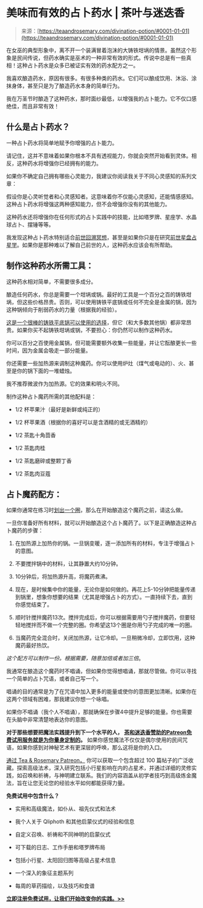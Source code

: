 <!--yml

分类：未分类

日期：2024-06-12 18:23:49

-->

# 美味而有效的占卜药水 | 茶叶与迷迭香

> 来源：[https://teaandrosemary.com/divination-potion/#0001-01-01](https://teaandrosemary.com/divination-potion/#0001-01-01)

在女巫的典型形象中，离不开一个装满冒着泡沫的大铸铁坩埚的情景。虽然这个形象是民间传说，但药水确实是巫术的一种非常有效的形式。传说中总是有一些真相！这种占卜药水是众多已被证实有效的药水配方之一。

我喜欢酿造药水，原因有很多。有很多种类的药水。它们可以酿成饮用、沐浴、涂抹身体，甚至只是为了酿造药水本身的简单行为。

我在万圣节时酿造了这种药水，那时面纱最低，以增强我的占卜能力。它不仅口感绝佳，而且非常有效！

## 什么是占卜药水？

一种占卜药水将简单地赋予你增强的占卜能力。

请记住，这并不意味着如果你根本不具有透视能力，你就会突然开始看到灵体。相反，这种药水将增强你已经拥有的能力。

如果你不确定自己拥有哪些心灵能力，我建议你阅读我关于不同心灵感知的系列文章：

假设你是心灵听觉者和心灵感知者。这意味着你不仅能心灵感知，还能情感感知。这种占卜药水将增强这两种感知能力，但不会增强你没有的其他能力。

这种药水还将增强你在任何形式的占卜实践中的技能，比如塔罗牌、星座学、水晶球占卜、摆锤等等。

我发现这种占卜药水特别适合[前世回溯冥想](https://teaandrosemary.com/5-ways-to-do-a-past-life-regression-meditation/)，甚至是如果你只是在研究[前世星盘占星学](https://teaandrosemary.com/past-life-astrology/)。如果你是那种难以了解自己前世的人，这种药水应该会有所帮助。

## 制作这种药水所需工具：

这种药水相对简单，不需要很多成分。

酿造任何药水，你总是需要一个坩埚或锅。最好的工具是一个百分之百的铸铁坩埚，但这些价格昂贵。否则，可以使用铸铁平底锅或任何不完全是金属的锅，因为这种锅倾向于削弱药水的力量（根据我的经验）。

[这是一个很棒的铸铁平底锅可以使用的选择](https://rstyle.me/+sFVmFdtsIMGxTHUYyXHejw)，但它（和大多数其他锅）都非常昂贵。如果你买不起铸铁坩埚或锅，不要担心：你仍然可以制作这种药水。

你可以百分之百使用金属锅，但可能需要额外收集一些能量，并让它酝酿更长一些时间，因为金属会吸走一部分能量。

你还需要一些加热源来调制这种魔药。你可以使用炉灶（煤气或电动的）、火、甚至是你的锅下面的一堆蜡烛。

我不推荐微波作为加热源。它的效果和明火不同。

制作这种占卜魔药所需的其他配料是：

+   1/2 杯苹果汁（最好是新鲜或纯正的）

+   1/2 杯苹果酒（根据你的喜好可以是含酒精的或无酒精的）

+   1/2 茶匙十角茴香

+   1/2 茶匙肉桂

+   1/2 茶匙磨碎或整颗丁香

+   1/2 茶匙肉豆蔻

## 占卜魔药配方：

如果你通常在练习时[划出一个圈](https://teaandrosemary.com/how-to-cast-a-circle/)，那么在开始酿造这个魔药之前，请这么做。

一旦你准备好所有材料，就可以开始酿造这个占卜魔药了。以下是正确酿造这种占卜魔药的步骤：

1.  在加热源上加热你的锅。一旦锅变暖，逐一添加所有的材料，专注于增强占卜的意图。

1.  不要搅拌锅中的材料，让其静置大约10分钟。

1.  10分钟后，将加热源升高，将魔药煮沸。

1.  现在，是时候集中你的能量，无论你是如何做的。再花上5-10分钟把能量传递到锅里，想象你想要的结果（尤其是增强占卜的方式）。一直持续下去，直到你感觉结束了。

1.  顺时针搅拌魔药13次。搅拌完成后，你可以根据需要用勺子搅拌魔药，但要轻轻地搅拌而不做一个完整的圈。你希望这13个圈是你用勺子完成的唯一的圈。

1.  当魔药完全混合时，关闭加热源，让它冷却。一旦稍微冷却，立即饮用，这种魔药最好热饮。

*这个配方可以制作一份。根据需要，随意加倍或者加三倍*。

我通常在酿造这个魔药时不唱诵，但如果你觉得想唱诵，那就尽管做。你可以寻找一个简单的占卜咒语，或者自己写一个。

唱诵的目的通常是为了在咒语中加入更多的能量或使你的意图更加清晰。如果你在这两个领域有困难，那我建议你想一个咏唱。

如果你不唱诵（我个人不唱诵），那就确保在步骤4中提升足够的能量。你也需要在头脑中非常清楚地表达你的意图。

**对于那些想要把魔法实践提升到下一个水平的人，** [**茶和迷迭香赞助的Patreon免费试用服务就是为你量身定制的**](https://www.patreon.com/teaandrosemary)**。** 如果你感觉魔法不仅仅是偶尔使用的民间咒语，如果你感到对神秘艺术有更深层的呼唤，那么这将是你的入口。

[通过 Tea & Rosemary Patreon，](https://www.patreon.com/teaandrosemary) 你可以获取一个包含超过 100 篇帖子的广泛收藏。探索高级法术，深入研究包括小行星影响在内的占星术，并通过详细的灵修实践，如召唤和祈祷，与神明建立联系。我们的内容涵盖从初学者技巧到高级炼金魔法，旨在让您无论您的经验水平如何都能获得力量。

**免费试用中包含什么？**

+   实用和高级魔法，如仆从、祖先仪式和法术

+   我个人关于 Qliphoth 和其他启蒙仪式的经验和信息

+   自定义召唤、祈祷和不同神明的启蒙仪式

+   可下载的日志、工作手册和塔罗牌布局

+   包括小行星、太阳回归图等高级占星术信息

+   一个深入的象征主题系列

+   每周的草药描绘，以及技巧和食谱

[**立即注册免费试用，让我们开始改变你的实践。>>**](https://www.patreon.com/teaandrosemary)
